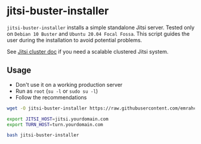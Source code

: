 jitsi-buster-installer
======================
`jitsi-buster-installer` installs a simple standalone Jitsi server. Tested only
on `Debian 10 Buster` and `Ubuntu 20.04 Focal Fossa`. This script guides the
user during the installation to avoid potential problems.

See [Jitsi cluster
doc](https://github.com/emrahcom/emrah-buster-templates/blob/master/doc/jitsi_cluster.md)
if you need a scalable clustered Jitsi system.

## Usage
* Don't use it on a working production server
* Run as `root` (`su -l` or `sudo su -l`)
* Follow the recommendations

```bash
wget -O jitsi-buster-installer https://raw.githubusercontent.com/emrahcom/emrah-tools/main/jitsi/installer/buster/jitsi-buster-installer

export JITSI_HOST=jitsi.yourdomain.com
export TURN_HOST=turn.yourdomain.com

bash jitsi-buster-installer
```
